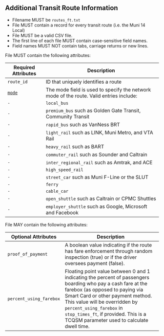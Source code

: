 ## Additional Transit Route Information

 *  Filename MUST be `routes_ft.txt`
 *  File MUST contain a record for every transit route (i.e. the Muni 14 Local) 
 *  File MUST be a valid CSV file.
 *  The first line of each file MUST contain case-sensitive field names.
 *  Field names MUST NOT contain tabs, carriage returns or new lines.

File MUST contain the following attributes:

Required Attributes	| Description										
----------			| -------------		
`route_id`			| ID that uniquely identifies a route
[`mode`](../variables.md#mode)			| The mode field is used to specify the network mode of the route. Valid entries include:
`-` | `local_bus`
`-` | `premium_bus` such as Golden Gate Transit, Community Transit
`-` | `rapid_bus` such as VanNess BRT
`-` | `light_rail` such as LINK, Muni Metro, and VTA Rail
`-` | `heavy_rail` such as BART
`-` | `commuter_rail` such as Sounder and Caltrain
`-` | `inter_regional_rail` such as Amtrak, and ACE
`-` | `high_speed_rail`
`-` | `street_car` such as Muni F-Line or the SLUT
`-` | `ferry`
`-` | `cable_car`
`-` | `open_shuttle` such as Caltrain or CPMC Shuttles
`-` | `employer_shuttle` such as Google, Microsoft and Facebook

File MAY contain the following attributes:

Optional Attributes	| Description										
----------			| -------------		
`proof_of_payment`	| A boolean value indicating if the route has fare enforcement through random inspection (true) or if the driver oversees payment (false). 
`percent_using_farebox` | Floating point value between 0 and 1 indicating the percent of passengers boarding who pay a cash fare at the farebox (as opposed to paying via Smart Card or other payment method. This value will be overridden by `percent_using_farebox` in `stop_times_ft`, if provided.   This is a TCQSM parameter used to calculate dwell time.
